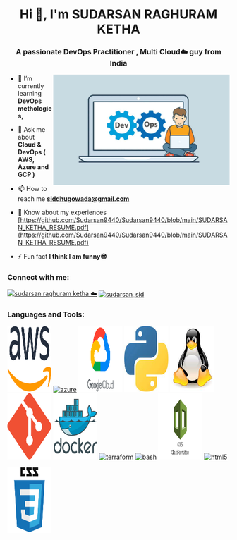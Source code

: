 <h1 align="center">Hi 👋, I'm SUDARSAN RAGHURAM KETHA</h1>
<h3 align="center">A passionate DevOps Practitioner , Multi Cloud☁️ guy from India</h3>
<img align="right" alt="DevOps" width ="400" src="https://github.com/Sudarsan9440/Sudarsan9440/blob/main/DevOps-Career-Things.jpg">

- 🌱 I’m currently learning **DevOps methologies,**

- 💬 Ask me about **Cloud & DevOps ( AWS, Azure and GCP )**

- 📫 How to reach me **siddhugowada@gmail.com**

- 📄 Know about my experiences [https://github.com/Sudarsan9440/Sudarsan9440/blob/main/SUDARSAN_KETHA_RESUME.pdf](https://github.com/Sudarsan9440/Sudarsan9440/blob/main/SUDARSAN_KETHA_RESUME.pdf)

- ⚡ Fun fact **I think I am funny😎**

<h3 align="left">Connect with me:</h3>
<p align="left">
  <a href="https://linkedin.com/in/sudarsan-ketha" target="blank"><img align="center" src="https://raw.githubusercontent.com/rahuldkjain/github-profile-readme-generator/master/src/images/icons/Social/linked-in-alt.svg" alt="sudarsan raghuram ketha ☁️" height="30" width="40" /></a>
  <a href="https://instagram.com/sudarsan_sid" target="blank"><img align="center" src="https://raw.githubusercontent.com/rahuldkjain/github-profile-readme-generator/master/src/images/icons/Social/instagram.svg" alt="sudarsan_sid" height="30" width="40" /></a>
</p>

<h3 align="left">Languages and Tools:</h3>
<p align="left">
  <a href="https://aws.amazon.com" target="_blank" rel="noreferrer"><img src="https://github.com/Sudarsan9440/Sudarsan9440/blob/main/AWS.png" alt="aws" width="100" height="150"/></a>
  <a href="https://azure.microsoft.com/en-in/" target="_blank" rel="noreferrer"><img src="https://www.vectorlogo.zone/logos/microsoft_azure/microsoft_azure-icon.svg" alt="azure" width="100" height="150"/></a>
  <a href="https://cloud.google.com" target="_blank" rel="noreferrer"><img src="https://github.com/Sudarsan9440/Sudarsan9440/blob/main/gcp.png" alt="gcp" width="100" height="150"/></a>
  <a href="https://www.python.org/" target="_blank" rel="noreferrer"><img src="https://github.com/Sudarsan9440/Sudarsan9440/blob/main/python.jfif" alt="python" width="100" height="150"/></a>
  <a href="https://www.linux.org/" target="_blank" rel="noreferrer"><img src="https://github.com/Sudarsan9440/Sudarsan9440/blob/main/linux.jfif" alt="linux" width="100" height="150"/></a>
  <a href="https://git-scm.com/" target="_blank" rel="noreferrer"><img src="https://github.com/Sudarsan9440/Sudarsan9440/blob/main/git.png" alt="git" width="100" height="150"/></a>
  <a href="https://www.docker.com/" target="_blank" rel="noreferrer"><img src="https://raw.githubusercontent.com/devicons/devicon/master/icons/docker/docker-original-wordmark.svg" alt="docker" width="100" height="150"/></a>
  <a href="https://www.terraform.io/" target="_blank" rel="noreferrer"><img src="https://github.com/Sudarsan9440/Sudarsan9440/blob/main/terraform.png" alt="terraform" width="100" height="150"/></a>
  <a href="https://www.gnu.org/software/bash/" target="_blank" rel="noreferrer"><img src="https://www.vectorlogo.zone/logos/gnu_bash/gnu_bash-icon.svg" alt="bash" width="100" height="100"/></a>
  <a href="https://aws.amazon.com/cloudformation/" target="_blank" rel="noreferrer"><img src="https://github.com/Sudarsan9440/Sudarsan9440/blob/main/cloud formation.png" alt="cloudFormation" width="100" height="150"/></a>
  <a href="https://www.w3schools.com/html/" target="_blank" rel="noreferrer"><img src="https://raw.githubusercontent.com/devicons/devicon/master/icons/css3/html5-original-wordmark.svg" alt="html5" width="100" height="150"/></a>


  <a href="https://www.w3schools.com/css/" target="_blank" rel="noreferrer"><img src="https://raw.githubusercontent.com/devicons/devicon/master/icons/css3/css3-original-wordmark.svg" alt="css3" width="100" height="150"/></a>
